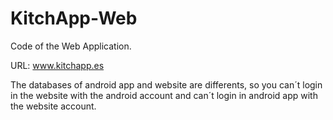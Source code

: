KitchApp-Web
============

Code of the Web Application.

URL: www.kitchapp.es

The databases of android app and website are differents, so you can´t login in the website with the android account and can´t login in android app with the website account.
